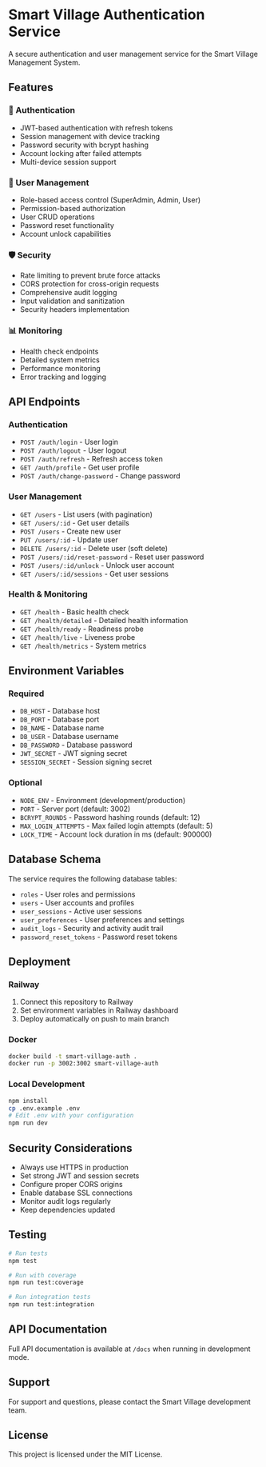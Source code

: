 # Smart Village Authentication Service

A secure authentication and user management service for the Smart Village Management System.

## Features

### 🔐 Authentication
- JWT-based authentication with refresh tokens
- Session management with device tracking
- Password security with bcrypt hashing
- Account locking after failed attempts
- Multi-device session support

### 👥 User Management
- Role-based access control (SuperAdmin, Admin, User)
- Permission-based authorization
- User CRUD operations
- Password reset functionality
- Account unlock capabilities

### 🛡️ Security
- Rate limiting to prevent brute force attacks
- CORS protection for cross-origin requests
- Comprehensive audit logging
- Input validation and sanitization
- Security headers implementation

### 📊 Monitoring
- Health check endpoints
- Detailed system metrics
- Performance monitoring
- Error tracking and logging

## API Endpoints

### Authentication
- `POST /auth/login` - User login
- `POST /auth/logout` - User logout
- `POST /auth/refresh` - Refresh access token
- `GET /auth/profile` - Get user profile
- `POST /auth/change-password` - Change password

### User Management
- `GET /users` - List users (with pagination)
- `GET /users/:id` - Get user details
- `POST /users` - Create new user
- `PUT /users/:id` - Update user
- `DELETE /users/:id` - Delete user (soft delete)
- `POST /users/:id/reset-password` - Reset user password
- `POST /users/:id/unlock` - Unlock user account
- `GET /users/:id/sessions` - Get user sessions

### Health & Monitoring
- `GET /health` - Basic health check
- `GET /health/detailed` - Detailed health information
- `GET /health/ready` - Readiness probe
- `GET /health/live` - Liveness probe
- `GET /health/metrics` - System metrics

## Environment Variables

### Required
- `DB_HOST` - Database host
- `DB_PORT` - Database port
- `DB_NAME` - Database name
- `DB_USER` - Database username
- `DB_PASSWORD` - Database password
- `JWT_SECRET` - JWT signing secret
- `SESSION_SECRET` - Session signing secret

### Optional
- `NODE_ENV` - Environment (development/production)
- `PORT` - Server port (default: 3002)
- `BCRYPT_ROUNDS` - Password hashing rounds (default: 12)
- `MAX_LOGIN_ATTEMPTS` - Max failed login attempts (default: 5)
- `LOCK_TIME` - Account lock duration in ms (default: 900000)

## Database Schema

The service requires the following database tables:
- `roles` - User roles and permissions
- `users` - User accounts and profiles
- `user_sessions` - Active user sessions
- `user_preferences` - User preferences and settings
- `audit_logs` - Security and activity audit trail
- `password_reset_tokens` - Password reset tokens

## Deployment

### Railway
1. Connect this repository to Railway
2. Set environment variables in Railway dashboard
3. Deploy automatically on push to main branch

### Docker
```bash
docker build -t smart-village-auth .
docker run -p 3002:3002 smart-village-auth
```

### Local Development
```bash
npm install
cp .env.example .env
# Edit .env with your configuration
npm run dev
```

## Security Considerations

- Always use HTTPS in production
- Set strong JWT and session secrets
- Configure proper CORS origins
- Enable database SSL connections
- Monitor audit logs regularly
- Keep dependencies updated

## Testing

```bash
# Run tests
npm test

# Run with coverage
npm run test:coverage

# Run integration tests
npm run test:integration
```

## API Documentation

Full API documentation is available at `/docs` when running in development mode.

## Support

For support and questions, please contact the Smart Village development team.

## License

This project is licensed under the MIT License.

